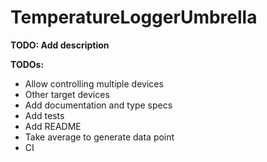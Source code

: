 # TemperatureLoggerUmbrella

**TODO: Add description**

**TODOs:**
* Allow controlling multiple devices
* Other target devices
* Add documentation and type specs
* Add tests
* Add README
* Take average to generate data point
* CI
